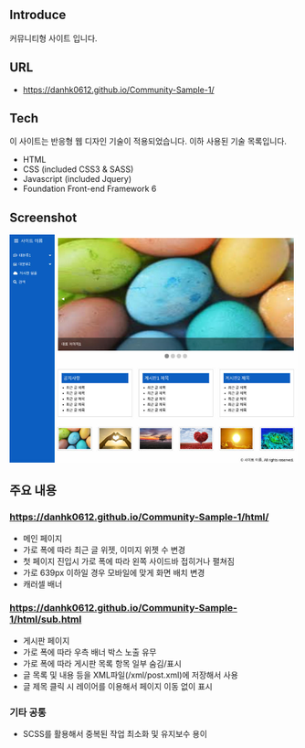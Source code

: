 ## Introduce

커뮤니티형 사이트 입니다.

## URL

- https://danhk0612.github.io/Community-Sample-1/

## Tech

이 사이트는 반응형 웹 디자인 기술이 적용되었습니다.
이하 사용된 기술 목록입니다.

- HTML
- CSS (included CSS3 & SASS)
- Javascript (included Jquery)
- Foundation Front-end Framework 6

## Screenshot

![스크린샷](https://github.com/danhk0612/Community-Sample-1/raw/master/img/sample1.jpg) 

## 주요 내용

### https://danhk0612.github.io/Community-Sample-1/html/

- 메인 페이지
- 가로 폭에 따라 최근 글 위젯, 이미지 위젯 수 변경
- 첫 페이지 진입시 가로 폭에 따라 왼쪽 사이드바 접히거나 펼쳐짐
- 가로 639px 이하일 경우 모바일에 맞게 화면 배치 변경
- 캐러셀 배너

### https://danhk0612.github.io/Community-Sample-1/html/sub.html

- 게시판 페이지
- 가로 폭에 따라 우측 배너 박스 노출 유무
- 가로 폭에 따라 게시판 목록 항목 일부 숨김/표시
- 글 목록 및 내용 등을 XML파일(/xml/post.xml)에 저장해서 사용
- 글 제목 클릭 시 레이어를 이용해서 페이지 이동 없이 표시

### 기타 공통

- SCSS를 활용해서 중복된 작업 최소화 및 유지보수 용이
